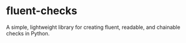 # fluent-checks
A simple, lightweight library for creating fluent, readable, and chainable checks in Python.

